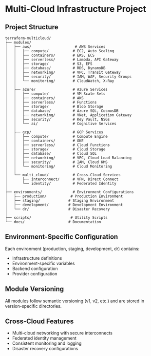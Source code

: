 
# Multi-Cloud Infrastructure Project

## Project Structure

```
terraform-multicloud/
├── modules/
│   ├── aws/                    # AWS Services
│   │   ├── compute/           # EC2, Auto Scaling
│   │   ├── containers/        # EKS, ECS
│   │   ├── serverless/        # Lambda, API Gateway
│   │   ├── storage/           # S3, EFS
│   │   ├── database/          # RDS, DynamoDB
│   │   ├── networking/        # VPC, Transit Gateway
│   │   ├── security/          # IAM, WAF, Security Groups
│   │   └── monitoring/        # CloudWatch, X-Ray
│   │
│   ├── azure/                 # Azure Services
│   │   ├── compute/           # VM Scale Sets
│   │   ├── containers/        # AKS
│   │   ├── serverless/        # Functions
│   │   ├── storage/           # Blob Storage
│   │   ├── database/          # Azure SQL, CosmosDB
│   │   ├── networking/        # VNet, Application Gateway
│   │   ├── security/          # Key Vault, NSGs
│   │   └── ai/                # Cognitive Services
│   │
│   ├── gcp/                   # GCP Services
│   │   ├── compute/           # Compute Engine
│   │   ├── containers/        # GKE
│   │   ├── serverless/        # Cloud Functions
│   │   ├── storage/           # Cloud Storage
│   │   ├── database/          # Cloud SQL
│   │   ├── networking/        # VPC, Cloud Load Balancing
│   │   ├── security/          # IAM, Cloud KMS
│   │   └── monitoring/        # Cloud Monitoring
│   │
│   └── multi_cloud/           # Cross-Cloud Services
│       ├── interconnect/      # VPN, Direct Connect
│       └── identity/          # Federated Identity
│
├── environments/              # Environment Configurations
│   ├── production/           # Production Environment
│   ├── staging/             # Staging Environment
│   ├── development/         # Development Environment
│   └── dr/                  # Disaster Recovery
│
├── scripts/                  # Utility Scripts
└── docs/                    # Documentation
```

## Environment-Specific Configuration

Each environment (production, staging, development, dr) contains:
- Infrastructure definitions
- Environment-specific variables
- Backend configuration
- Provider configuration

## Module Versioning

All modules follow semantic versioning (v1, v2, etc.) and are stored in version-specific directories.

## Cross-Cloud Features

- Multi-cloud networking with secure interconnects
- Federated identity management
- Consistent monitoring and logging
- Disaster recovery configurations

